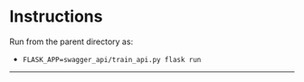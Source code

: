 # Instructions 

Run from the parent directory as:

- `FLASK_APP=swagger_api/train_api.py flask run`

----